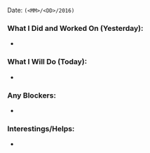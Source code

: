 Date: `(<MM>/<DD>/2016)`

### What I Did and Worked On (Yesterday):
- 

### What I Will Do (Today):
- 

### Any Blockers:
- 

### Interestings/Helps:
- 
